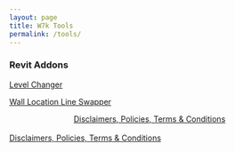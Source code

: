 ```yaml
---
layout: page
title: W7k Tools 
permalink: /tools/
---
```


### Revit Addons

<a href="https://w7k.pl/tools/levelchanger/">Level Changer</a>

<a href="https://w7k.pl/tools/wallswap/">Wall Location Line Swapper</a>

<div style="text-align:center"  color=#36454F>
  <a href="https://w7k.pl/terms/">Disclaimers, Policies, Terms & Conditions</a>
</div>

<br>

<div class="terms">
    <a href="https://w7k.pl/terms/">Disclaimers, Policies, Terms & Conditions</a>
</div>